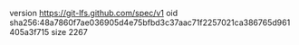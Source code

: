 version https://git-lfs.github.com/spec/v1
oid sha256:48a7860f7ae036905d4e75bfbd3c37aac71f2257021ca386765d961405a3f715
size 2267
